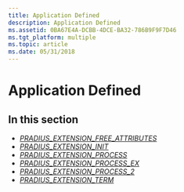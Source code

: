 ```yaml
---
title: Application Defined
description: Application Defined
ms.assetid: 0BA67E4A-DCBB-4DCE-BA32-786B9F9F7D46
ms.tgt_platform: multiple
ms.topic: article
ms.date: 05/31/2018
---
```


# Application Defined

## In this section

-   [*PRADIUS\_EXTENSION\_FREE\_ATTRIBUTES*](https://docs.microsoft.com/windows/desktop/api/authif/nc-authif-pradius_extension_free_attributes)
-   [*PRADIUS\_EXTENSION\_INIT*](https://docs.microsoft.com/windows/desktop/api/authif/nc-authif-pradius_extension_init)
-   [*PRADIUS\_EXTENSION\_PROCESS*](https://docs.microsoft.com/windows/desktop/api/authif/nc-authif-pradius_extension_process)
-   [*PRADIUS\_EXTENSION\_PROCESS\_EX*](https://docs.microsoft.com/windows/desktop/api/authif/nc-authif-pradius_extension_process_ex)
-   [*PRADIUS\_EXTENSION\_PROCESS\_2*](https://docs.microsoft.com/windows/desktop/api/authif/nc-authif-pradius_extension_process_2)
-   [*PRADIUS\_EXTENSION\_TERM*](https://docs.microsoft.com/windows/desktop/api/authif/nc-authif-pradius_extension_term)

 

 




